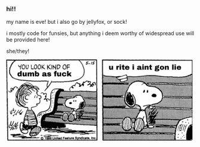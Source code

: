 ### hi!! 

my name is eve! but i also go by jellyfox, or sock!

i mostly code for funsies, but anything i deem worthy of widespread use will be provided here!

she/they!


![Ah](https://raw.githubusercontent.com/jellyfoxx/jellyfoxx/main/unknown.png)
